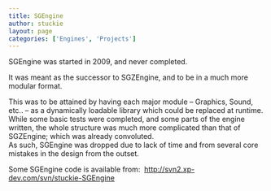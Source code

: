 ```yaml
---
title: SGEngine
author: stuckie
layout: page
categories: ['Engines', 'Projects']
---
```

SGEngine was started in 2009, and never completed.

It was meant as the successor to SGZEngine, and to be in a much more modular format.

This was to be attained by having each major module &#8211; Graphics, Sound, etc.. &#8211; as a dynamically loadable library which could be replaced at runtime.  
While some basic tests were completed, and some parts of the engine written, the whole structure was much more complicated than that of SGZEngine; which was already convoluted.  
As such, SGEngine was dropped due to lack of time and from several core mistakes in the design from the outset.

Some SGEngine code is available from:  <http://svn2.xp-dev.com/svn/stuckie-SGEngine>